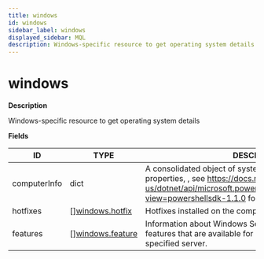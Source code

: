 ```yaml
---
title: windows
id: windows
sidebar_label: windows
displayed_sidebar: MQL
description: Windows-specific resource to get operating system details
---
```


# windows

**Description**

Windows-specific resource to get operating system details

**Fields**

| ID           | TYPE                                            | DESCRIPTION                                                                                                                                                                                                 |
| ------------ | ----------------------------------------------- | ----------------------------------------------------------------------------------------------------------------------------------------------------------------------------------------------------------- |
| computerInfo | dict                                            | A consolidated object of system and operating system properties, , see https://docs.microsoft.com/en-us/dotnet/api/microsoft.powershell.commands.computerinfo?view=powershellsdk-1.1.0 for more information |
| hotfixes     | &#91;&#93;[windows.hotfix](windows.hotfix.md)   | Hotfixes installed on the computer                                                                                                                                                                          |
| features     | &#91;&#93;[windows.feature](windows.feature.md) | Information about Windows Server roles, role services, and features that are available for installation and installed on a specified server.                                                                |
